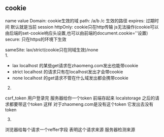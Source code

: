## cookie
name
value
Domain: cookie生效的域
path: /a/b  /c   生效的路径
expires: 过期时间 默认就是当前  session
httpOnly: cookie只在http传输 js无法操作(cookie可以由后端的set-cookie响应头设置,也可以由前端的document.cookie=''设置)
secure: 只在https的环境下生效

<!-- cookie只要符合domain + path 的生效范围 就会随着 http 请求发送 -->
sameSite: lax/strict(cookie只在同域生效)/none\
1. 
- lax localhost 的某些get请求在zhaomeng.com发出也能带cookie
- strict localhost 的请求只有在localhost发出才会带cookie
- none localhost 的get请求不管在什么域发出都会携带cookie

2. 
csrf_token
用户登录完 服务器给你一个token
前端存起来 localstorage
之后的请求都要带这个token
这样 对于zhaomeng.com是没有这个token 它发出去没有token

3. 
浏览器给每个请求一个reffer字段 表明这个请求来源
服务器检测来源